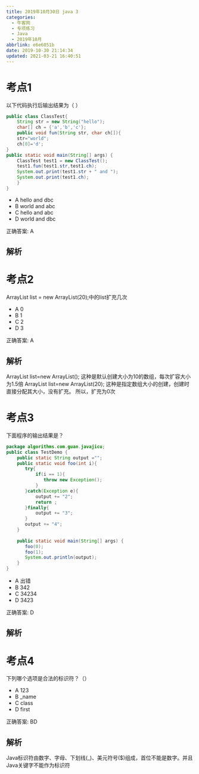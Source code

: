 ```yaml
---
title: 2019年10月30日 java 3
categories: 
  - 牛客网
  - 专项练习
  - Java
  - 2019年10月
abbrlink: e6e6051b
date: 2019-10-30 21:14:34
updated: 2021-03-21 16:40:51
---
```

# 考点1
以下代码执行后输出结果为（ ）
```java
public class ClassTest{
    String str = new String("hello");
    char[] ch = {'a','b','c'};
    public void fun(String str, char ch[]){
    str="world";
    ch[0]='d';
}
public static void main(String[] args) {
    ClassTest test1 = new ClassTest();
    test1.fun(test1.str,test1.ch);
    System.out.print(test1.str + " and ");
    System.out.print(test1.ch);
    }
}
```
- A hello and dbc
- B world and abc
- C hello and abc
- D world and dbc

正确答案: A
## 解析

# 考点2
ArrayList list = new ArrayList(20);中的list扩充几次
- A 0
- B 1
- C 2
- D 3

正确答案: A
## 解析
ArrayList list=new ArrayList(); 这种是默认创建大小为10的数组，每次扩容大小为1.5倍
 ArrayList list=new ArrayList(20); 这种是指定数组大小的创建，创建时直接分配其大小，没有扩充。 所以，扩充为0次
 
# 考点3
下面程序的输出结果是？
```java
package algorithms.com.guan.javajicu;  
public class TestDemo {  
    public static String output ="";  
    public static void foo(int i){  
       try{  
           if(i == 1){  
              throw new Exception();  
           }  
       }catch(Exception e){  
           output += "2";  
           return ;  
       }finally{  
           output += "3";  
       }  
       output += "4";  
    }  
   
    public static void main(String[] args) {  
       foo(0);  
       foo(1);  
       System.out.println(output); 
    }  
}  
```
- A 出错
- B 342
- C 34234
- D 3423

正确答案: D
## 解析

# 考点4
下列哪个选项是合法的标识符？（）
- A 123
- B _name
- C class
- D first

正确答案: BD
## 解析
Java标识符由数字、字母、下划线(_)、美元符号($)组成，首位不能是数字。并且Java关键字不能作为标识符
